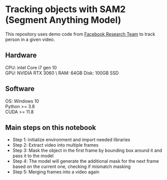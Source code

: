# Tracking objects with SAM2 (Segment Anything Model)

This repository uses demo code from [Facebook Research Team](https://github.com/facebookresearch/sam2) to track person in a given video.

## Hardware
CPU: intel Core i7 gen 10 \
GPU: NVIDIA RTX 3060 \ 
RAM: 64GB
Disk: 100GB SSD

## Software
OS: Windows 10 \
Python >= 3.8 \
CUDA >= 11.8 

## Main steps on this notebook
- Step 1: initialize environment and import needed libraries
- Step 2: Extract video into multiple frames
- Step 3: Mask the object in the first frame by bounding box around it and pass it to the model
- Step 4: The model will generate the additional mask for the next frame based on the current one, checking if mismatch masking
- Step 5: Merging frames into a video again  
